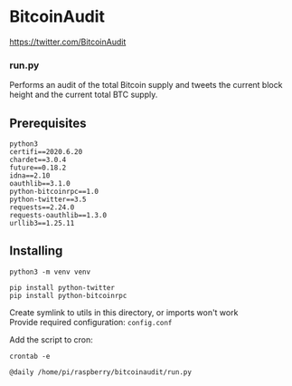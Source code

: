 # BitcoinAudit

https://twitter.com/BitcoinAudit

### run.py
Performs an audit of the total Bitcoin supply and tweets the current
block height and the current total BTC supply.

## Prerequisites
```
python3  
certifi==2020.6.20  
chardet==3.0.4  
future==0.18.2  
idna==2.10  
oauthlib==3.1.0  
python-bitcoinrpc==1.0  
python-twitter==3.5  
requests==2.24.0  
requests-oauthlib==1.3.0  
urllib3==1.25.11
```
## Installing
```
python3 -m venv venv  

pip install python-twitter  
pip install python-bitcoinrpc  
```
Create symlink to utils in this directory, or imports won't work  
Provide required configuration: `config.conf` 

Add the script to cron:  
```
crontab -e  

@daily /home/pi/raspberry/bitcoinaudit/run.py
```
